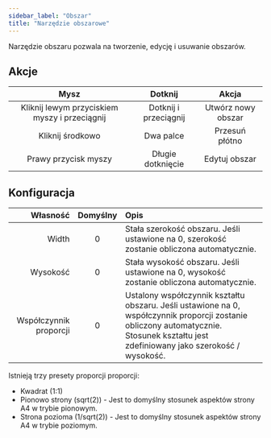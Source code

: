 ```yaml
---
sidebar_label: "Obszar"
title: "Narzędzie obszarowe"
---
```


Narzędzie obszaru pozwala na tworzenie, edycję i usuwanie obszarów.

## Akcje

|                     Mysz                      |        Dotknij        |       Akcja        |
|:---------------------------------------------:|:---------------------:|:------------------:|
| Kliknij lewym przyciskiem myszy i przeciągnij | Dotknij i przeciągnij | Utwórz nowy obszar |
|               Kliknij środkowo                |       Dwa palce       |   Przesuń płótno   |
|             Prawy przycisk myszy              |   Długie dotknięcie   |   Edytuj obszar    |

## Konfiguracja

|               Własność | Domyślny | Opis                                                                                                                                                                                  |
| ----------------------:|:--------:|:------------------------------------------------------------------------------------------------------------------------------------------------------------------------------------- |
|                  Width |    0     | Stała szerokość obszaru. Jeśli ustawione na 0, szerokość zostanie obliczona automatycznie.                                                                                            |
|               Wysokość |    0     | Stała wysokość obszaru. Jeśli ustawione na 0, wysokość zostanie obliczona automatycznie.                                                                                              |
| Współczynnik proporcji |    0     | Ustalony współczynnik kształtu obszaru. Jeśli ustawione na 0, współczynnik proporcji zostanie obliczony automatycznie. Stosunek kształtu jest zdefiniowany jako szerokość / wysokość. |

Istnieją trzy presety proporcji proporcji:

* Kwadrat (1:1)
* Pionowo strony (sqrt(2)) - Jest to domyślny stosunek aspektów strony A4 w trybie pionowym.
* Strona pozioma (1/sqrt(2)) - Jest to domyślny stosunek aspektów strony A4 w trybie poziomym.
